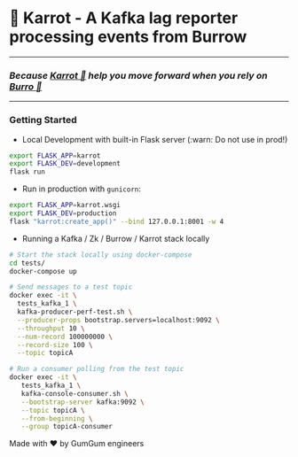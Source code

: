 # :carrot: Karrot - A Kafka lag reporter processing events from Burrow

---

### *Because [Karrot :carrot:]() help you move forward when you rely on [Burro :horse:](https://github.com/linkedin/Burrow)*

---

### Getting Started

* Local Development with built-in Flask server (:warn: Do not use in prod!)

```bash
export FLASK_APP=karrot
export FLASK_DEV=development
flask run
```

* Run in production with `gunicorn`:

```bash
export FLASK_APP=karrot.wsgi
export FLASK_DEV=production
flask "karrot:create_app()" --bind 127.0.0.1:8001 -w 4
```


* Running a Kafka / Zk / Burrow / Karrot stack locally

```bash
# Start the stack locally using docker-compose
cd tests/
docker-compose up

# Send messages to a test topic
docker exec -it \
  tests_kafka_1 \
  kafka-producer-perf-test.sh \
  --producer-props bootstrap.servers=localhost:9092 \
  --throughput 10 \
  --num-record 100000000 \
  --record-size 100 \
  --topic topicA

# Run a consumer polling from the test topic
docker exec -it \
   tests_kafka_1 \
   kafka-console-consumer.sh \
   --bootstrap-server kafka:9092 \
   --topic topicA \
   --from-beginning \
   --group topicA-consumer
```

Made with ♥ by GumGum engineers

